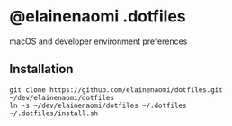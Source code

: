 # @elainenaomi .dotfiles

macOS and developer environment preferences

## Installation

```
git clone https://github.com/elainenaomi/dotfiles.git ~/dev/elainenaomi/dotfiles
ln -s ~/dev/elainenaomi/dotfiles ~/.dotfiles
~/.dotfiles/install.sh
```
